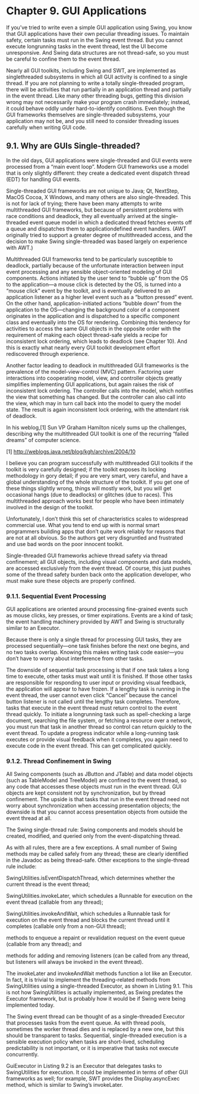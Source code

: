 # Chapter 9. GUI Applications

If you’ve tried to write even a simple GUI application using Swing, you know that GUI applications have their own peculiar threading issues. To maintain safety, certain tasks must run in the Swing event thread. But you cannot execute longrunning tasks in the event thread, lest the UI become unresponsive. And Swing data structures are not thread-safe, so you must be careful to confine them to the event thread.

Nearly all GUI toolkits, including Swing and SWT, are implemented as singlethreaded subsystems in which all GUI activity is confined to a single thread. If you are not planning to write a totally single-threaded program, there will be activities that run partially in an application thread and partially in the event thread. Like many other threading bugs, getting this division wrong may not necessarily make your program crash immediately; instead, it could behave oddly under hard-to-identify conditions. Even though the GUI frameworks themselves are single-threaded subsystems, your application may not be, and you still need to consider threading issues carefully when writing GUI code.

## 9.1. Why are GUIs Single-threaded?

In the old days, GUI applications were single-threaded and GUI events were processed from a “main event loop”. Modern GUI frameworks use a model that is only slightly different: they create a dedicated event dispatch thread (EDT) for handling GUI events.

Single-threaded GUI frameworks are not unique to Java; Qt, NextStep, MacOS Cocoa, X Windows, and many others are also single-threaded. This is not for lack of trying; there have been many attempts to write multithreaded GUI frameworks, but because of persistent problems with race conditions and deadlock, they all eventually arrived at the single-threaded event queue model in which a dedicated thread fetches events off a queue and dispatches them to applicationdefined event handlers. (AWT originally tried to support a greater degree of multithreaded access, and the decision to make Swing single-threaded was based largely on experience with AWT.)

Multithreaded GUI frameworks tend to be particularly susceptible to deadlock, partially because of the unfortunate interaction between input event processing and any sensible object-oriented modeling of GUI components. Actions initiated by the user tend to “bubble up” from the OS to the application—a mouse click is detected by the OS, is turned into a “mouse click” event by the toolkit, and is eventually delivered to an application listener as a higher level event such as a “button pressed” event. On the other hand, application-initiated actions “bubble down” from the application to the OS—changing the background color of a component originates in the application and is dispatched to a specific component class and eventually into the OS for rendering. Combining this tendency for activities to access the same GUI objects in the opposite order with the requirement of making each object thread-safe yields a recipe for inconsistent lock ordering, which leads to deadlock (see Chapter 10). And this is exactly what nearly every GUI toolkit development effort rediscovered through experience.

Another factor leading to deadlock in multithreaded GUI frameworks is the prevalence of the model-view-control (MVC) pattern. Factoring user interactions into cooperating model, view, and controller objects greatly simplifies implementing GUI applications, but again raises the risk of inconsistent lock ordering. The controller calls into the model, which notifies the view that something has changed. But the controller can also call into the view, which may in turn call back into the model to query the model state. The result is again inconsistent lock ordering, with the attendant risk of deadlock.

In his weblog,[1] Sun VP Graham Hamilton nicely sums up the challenges, describing why the multithreaded GUI toolkit is one of the recurring “failed dreams” of computer science.

[1] http://weblogs.java.net/blog/kgh/archive/2004/10

I believe you can program successfully with multithreaded GUI toolkits if the toolkit is very carefully designed; if the toolkit exposes its locking methodology in gory detail; if you are very smart, very careful, and have a global understanding of the whole structure of the toolkit. If you get one of these things slightly wrong, things will mostly work, but you will get occasional hangs (due to deadlocks) or glitches (due to races). This multithreaded approach works best for people who have been intimately involved in the design of the toolkit.

Unfortunately, I don’t think this set of characteristics scales to widespread commercial use. What you tend to end up with is normal smart programmers building apps that don’t quite work reliably for reasons that are not at all obvious. So the authors get very disgruntled and frustrated and use bad words on the poor innocent toolkit.

Single-threaded GUI frameworks achieve thread safety via thread confinement; all GUI objects, including visual components and data models, are accessed exclusively from the event thread. Of course, this just pushes some of the thread safety burden back onto the application developer, who must make sure these objects are properly confined.

### 9.1.1. Sequential Event Processing

GUI applications are oriented around processing fine-grained events such as mouse clicks, key presses, or timer expirations. Events are a kind of task; the event handling machinery provided by AWT and Swing is structurally similar to an Executor.

Because there is only a single thread for processing GUI tasks, they are processed sequentially—one task finishes before the next one begins, and no two tasks overlap. Knowing this makes writing task code easier—you don’t have to worry about interference from other tasks.

The downside of sequential task processing is that if one task takes a long time to execute, other tasks must wait until it is finished. If those other tasks are responsible for responding to user input or providing visual feedback, the application will appear to have frozen. If a lengthy task is running in the event thread, the user cannot even click “Cancel” because the cancel button listener is not called until the lengthy task completes. Therefore, tasks that execute in the event thread must return control to the event thread quickly. To initiate a longrunning task such as spell-checking a large document, searching the file system, or fetching a resource over a network, you must run that task in another thread so control can return quickly to the event thread. To update a progress indicator while a long-running task executes or provide visual feedback when it completes, you again need to execute code in the event thread. This can get complicated quickly.

### 9.1.2. Thread Confinement in Swing

All Swing components (such as JButton and JTable) and data model objects (such as TableModel and TreeModel) are confined to the event thread, so any code that accesses these objects must run in the event thread. GUI objects are kept consistent not by synchronization, but by thread confinement. The upside is that tasks that run in the event thread need not worry about synchronization when accessing presentation objects; the downside is that you cannot access presentation objects from outside the event thread at all.

The Swing single-thread rule: Swing components and models should be created, modified, and queried only from the event-dispatching thread.


As with all rules, there are a few exceptions. A small number of Swing methods may be called safely from any thread; these are clearly identified in the Javadoc as being thread-safe. Other exceptions to the single-thread rule include:

SwingUtilities.isEventDispatchThread, which determines whether the current thread is the event thread;

SwingUtilities.invokeLater, which schedules a Runnable for execution on the event thread (callable from any thread);

SwingUtilities.invokeAndWait, which schedules a Runnable task for execution on the event thread and blocks the current thread until it completes (callable only from a non-GUI thread);

methods to enqueue a repaint or revalidation request on the event queue (callable from any thread); and

methods for adding and removing listeners (can be called from any thread, but listeners will always be invoked in the event thread).

The invokeLater and invokeAndWait methods function a lot like an Executor. In fact, it is trivial to implement the threading-related methods from SwingUtilities using a single-threaded Executor, as shown in Listing 9.1. This is not how SwingUtilities is actually implemented, as Swing predates the Executor framework, but is probably how it would be if Swing were being implemented today.

The Swing event thread can be thought of as a single-threaded Executor that processes tasks from the event queue. As with thread pools, sometimes the worker thread dies and is replaced by a new one, but this should be transparent to tasks. Sequential, single-threaded execution is a sensible execution policy when tasks are short-lived, scheduling predictability is not important, or it is imperative that tasks not execute concurrently.

GuiExecutor in Listing 9.2 is an Executor that delegates tasks to SwingUtilities for execution. It could be implemented in terms of other GUI frameworks as well; for example, SWT provides the Display.asyncExec method, which is similar to Swing’s invokeLater.

